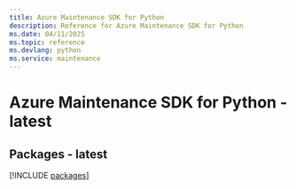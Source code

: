 ```yaml
---
title: Azure Maintenance SDK for Python
description: Reference for Azure Maintenance SDK for Python
ms.date: 04/11/2025
ms.topic: reference
ms.devlang: python
ms.service: maintenance
---
```

# Azure Maintenance SDK for Python - latest
## Packages - latest
[!INCLUDE [packages](maintenance-index.md)]